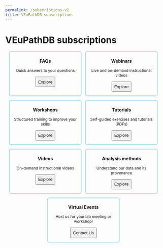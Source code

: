 ```yaml
---
permalink: /subscriptions-v2
title: VEuPathDB subscriptions
---
```

<style>

.flex-container {
  display: flex;
  flex-wrap: wrap;
  justify-content: center;
  font-size: 95%;
}
.flex-container div {
  font-size: 90%;
  border: 0.2em solid lightblue;
  border-radius: 0.5em;
  margin: 0 1em 1em 0;
  padding: 0 1em 1em;
  text-align: center;
  width: 200px;
}
.flex-container div button {
  padding: 0.5em;
}
.flex-container div button a {
  text-decoration: none;
}
.flex-container div h3 {
  text-align: center;
}

</style>

<h1>VEuPathDB subscriptions</h1>

<div class="static-content flex-container">

  <div>
    <h3>FAQs</h3>
    <p>Quick answers to your questions</p>
    <button><a href="/a/app/static-content/faq.html">Explore</a></button>
  </div>
  <div>
    <h3>Webinars</h3>
    <p>Live and on-demand instructional videos</p>
    <button><a href="/a/app/static-content/webinars.html">Explore</a></button>
  </div>
  <div>
    <h3>Workshops</h3>
    <p>Structured training to improve your skills</p>
    <button><a href="/a/app/static-content/workshops.html">Explore</a></button>
  </div>
  <div>
    <h3>Tutorials</h3>
    <p>Self-guided exercises and tutorials (PDFs)</p>
    <button><a href="/a/app/static-content/tutorials.html">Explore</a></button>
  </div>
  <div>
    <h3>Videos</h3>
    <p>On-demand instructional videos</p>
    <button><a href="https://www.youtube.com/user/EuPathDB/playlists">Explore</a></button>
  </div>
  <div>
    <h3>Analysis methods</h3>
    <p>Understand our data and its provenance</p>
    <button><a href="/a/app/static-content/methods.html">Explore</a></button>
  </div>
  <div>
    <h3>Virtual Events</h3>
    <p>Host us for your lab meeting or workshop!</p>
    <button><a href="/a/app/contact-us">Contact Us</a></button>
  </div>

</div>

